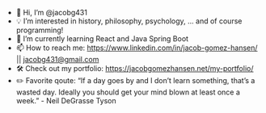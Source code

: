 - 👋 Hi, I’m @jacobg431
- 💡 I’m interested in history, philosophy, psychology, ... and of course programming!
- 🌱 I’m currently learning React and Java Spring Boot
- 📫 How to reach me: https://www.linkedin.com/in/jacob-gomez-hansen/ || jacobg431@gmail.com 
- 🛠️ Check out my portfolio: https://jacobgomezhansen.net/my-portfolio/
- ✏️ Favorite qoute: “If a day goes by and I don’t learn something, that’s a wasted day. Ideally you should get your mind blown at least once a week.” - Neil DeGrasse Tyson
